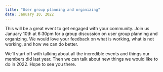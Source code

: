 ```yaml
---
title: "User group planning and organizing"
date: January 10, 2022
---
```


This will be a great event to get engaged with your community. Join us January 10th at 6:30pm for a group discussion on user group planning and organizing. We would love your feedback on what is working, what is not working, and how we can do better.

We’ll start off with talking about all the incredible events and things our members did last year. Then we can talk about new things we would like to do in 2022. Hope to see you there.